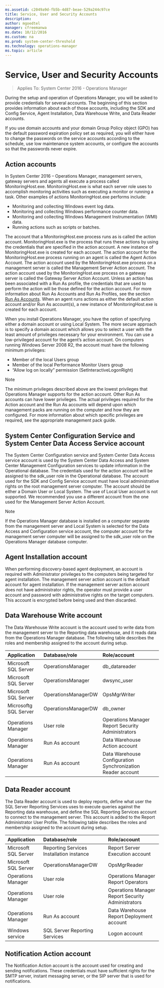 ```yaml
---
ms.assetid: c2049a9d-fb5b-4d87-beae-529a244c97ce
title: Service, User and Security Accounts
description:
author: mgoedtel
manager: cfreemanwa
ms.date: 10/12/2016
ms.custom: na
ms.prod: system-center-threshold
ms.technology: operations-manager
ms.topic: article
---
```


# Service, User and Security Accounts

>Applies To: System Center 2016 - Operations Manager

During the setup and operation of Operations Manager, you will be asked to provide credentials for several accounts. The beginning of this section provides information about each of those accounts, including the SDK and Config Service, Agent Installation, Data Warehouse Write, and Data Reader accounts.

If you use domain accounts and your domain Group Policy object (GPO) has the default password expiration policy set as required, you will either have to change the passwords on the service accounts according to the schedule, use low maintenance system accounts, or configure the accounts so that the passwords never expire.

## Action accounts

In System Center 2016 – Operations Manager, management servers, gateway servers and agents all execute a process called MonitoringHost.exe.  MonitoringHost.exe is what each server role uses to accomplish monitoring activities such as executing a monitor or running a task.  Other examples of actions MonitoringHost.exe performs include:

- Monitoring and collecting Windows event log data.
- Monitoring and collecting Windows performance counter data.
- Monitoring and collecting Windows Management Instrumentation (WMI) data.
- Running actions such as scripts or batches.

The account that a MonitoringHost.exe process runs as is called the action account.  MonitoringHost.exe is the process that runs these actions by using the credentials that are specified in the action account.  A new instance of MonitoringHost.exe is created for each account.  The action account for the MonitoringHost.exe process running on an agent is called the Agent Action Account.  The action account used by the MonitoringHost.exe process on a management server is called the Management Server Action account.  The action account used by the MonitoringHost.exe process on a gateway server is called the Gateway Server Action Account.
Unless an action has been associated with a Run As profile, the credentials that are used to perform the action will be those defined for the action account.  For more information about Run As Accounts and Run As Profiles, see the section [Run As Accounts](planning-security-run-as-accounts-profiles.md).  When an agent runs actions as either the default action account and/or Run As account(s), a new instance of MonitoringHost.exe is created for each account.

When you install Operations Manager, you have the option of specifying either a domain account or using Local System.  The more secure approach is to specify a domain account which allows you to select a user with the least amount of privileges necessary for your environment.
You can use a low-privileged account for the agent’s action account. On computers running Windows Server 2008 R2, the account must have the following minimum privileges:

- Member of the local Users group
- Member of the local Performance Monitor Users group
- “Allow log on locally” permission (SetInteractiveLogonRight)
 
> [!NOTE] 
> The minimum privileges described above are the lowest privileges that Operations Manager supports for the action account.  Other Run As accounts can have lower privileges.  The actual privileges required for the Action account and the Run As accounts will depend upon which management packs are running on the computer and how they are configured.  For more information about which specific privileges are required, see the appropriate management pack guide.


## System Center Configuration Service and System Center Data Access Service account

The System Center Configuration service and System Center Data Access service account is used by the System Center Data Access and System Center Management Configuration services to update information in the Operational database. The credentials used for the action account will be assigned to the sdk_user role in the Operational database.
The account used for the SDK and Config Service account must have local administrative rights on the root management server computer.  The account should be either a Domain User or Local System.  The use of Local User account is not supported.  We recommended you use a different account from the one used for the Management Server Action Account.

> [!NOTE] 
> If the Operations Manager database is installed on a computer separate from the management server and Local System is selected for the Data Access and Configuration service account, the computer account for the management server computer will be assigned to the sdk_user role on the Operations Manager database computer.

## Agent Installation account

When performing discovery-based agent deployment, an account is required with Administrator privileges to the computers being targeted for agent installation.  The management server action account is the default account for agent installation.  If the management server action account does not have administrator rights, the operator must provide a user account and password with administrative rights on the target computers.  This account is encrypted before being used and then discarded.

## Data Warehouse Write account

The Data Warehouse Write account is the account used to write data from the management server to the Reporting data warehouse, and it reads data from the Operations Manager database.  The following table describes the roles and membership assigned to the account during setup.

| Application | Database/role | Role/account |
|:--- |:---|:--- |
| Microsoft SQL Server | OperationsManager | db_datareader | 
| Microsoft SQL Server | OperationsManager | dwsync_user |
| Microsoft SQL Server | OperationsManagerDW | OpsMgrWriter |
| Microsoftg SQL Server | OperationsManagerDW | db_owner |
| Operations Manager | User role | Operations Manager Report Security Administrators | 
| Operations Manager | Run As account | Data Warehouse Action account | 
| Operations Manager | Run As account | Data Warehouse Configuration Synchronization Reader account | 

## Data Reader account

The Data Reader account is used to deploy reports, define what user the SQL Server Reporting Services uses to execute queries against the Reporting data warehouse, and define the SQL Reporting Services account to connect to the management server.  This account is added to the Report Administrator User Profile.  The following table describes the roles and membership assigned to the account during setup.

| Application | Database/role | Role/account |
|:--- |:---|:--- |
| Microsoft SQL Server | Reporting Services Installation instance | Report Server Execution account | 
| Microsoft SQL Server | OperationsManagerDW | OpsMgrReader | 
| Operations Manager | User role | Operations Manager Report Operators | 
| Operations Manager | User role | Operations Manager Report Security Administrators | 
| Operations Manager | Run As account | Data Warehouse Report Deployment account | 
| Windows service | SQL Server Reporting Services | Logon account |

## Notification Action account

The Notification Action account is the account used for creating and sending notifications. These credentials must have sufficient rights for the SMTP server, instant messaging server, or the SIP server that is used for notifications.




